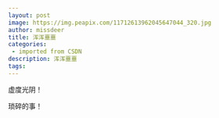 ```yaml
---
layout: post
image: https://img.peapix.com/11712613962045647044_320.jpg
author: missdeer
title: 浑浑噩噩
categories: 
 - imported from CSDN
description: 浑浑噩噩
tags: 
---
```


虚度光阴！

琐碎的事！
